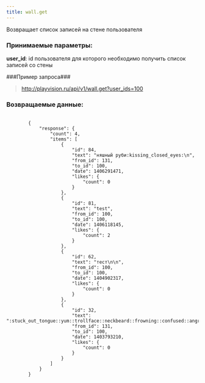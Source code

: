 ```yaml
---
title: wall.get
---
```

Возвращает список записей на стене пользователя

### Принимаемые параметры: ###

**user_id**: id пользователя для которого необходимо получить список записей со стены

###Пример запроса###

> http://playvision.ru/api/v1/wall.get?user_ids=100

### Возвращаемые данные: ###
<pre>
    <code>
        {
            "response": {
                "count": 4,
                "items": [
                    {
                        "id": 84,
                        "text": "няшный руби:kissing_closed_eyes:\n",
                        "from_id": 131,
                        "to_id": 100,
                        "date": 1406291471,
                        "likes": {
                            "count": 0
                        }
                    },
                    {
                        "id": 81,
                        "text": "test",
                        "from_id": 100,
                        "to_id": 100,
                        "date": 1406118145,
                        "likes": {
                            "count": 2
                        }
                    },
                    {
                        "id": 62,
                        "text": "тест\n\n",
                        "from_id": 100,
                        "to_id": 100,
                        "date": 1404902317,
                        "likes": {
                            "count": 0
                        }
                    },
                    {
                        "id": 32,
                        "text": ":stuck_out_tongue::yum::trollface::neckbeard::frowning::confused::angry::satisfied:",
                        "from_id": 131,
                        "to_id": 100,
                        "date": 1403793210,
                        "likes": {
                            "count": 0
                        }
                    }
                ]
            }
        }
    </code>

</pre>
